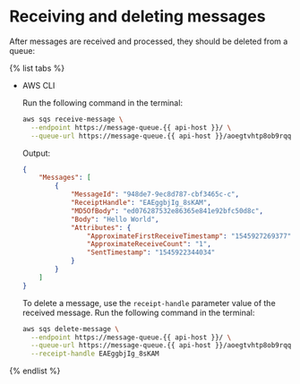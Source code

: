 # Receiving and deleting messages

After messages are received and processed, they should be deleted from a queue:

{% list tabs %}

- AWS CLI

   Run the following command in the terminal:

   ```bash
   aws sqs receive-message \
     --endpoint https://message-queue.{{ api-host }}/ \
     --queue-url https://message-queue.{{ api-host }}/aoegtvhtp8ob9rqq8sto/000000000000002p01jp/sample-queue
   ```

   Output:

   ```json
   {
       "Messages": [
           {
               "MessageId": "948de7-9ec8d787-cbf3465c-c",
               "ReceiptHandle": "EAEggbjIg_8sKAM",
               "MD5OfBody": "ed076287532e86365e841e92bfc50d8c",
               "Body": "Hello World",
               "Attributes": {
                   "ApproximateFirstReceiveTimestamp": "1545927269377",
                   "ApproximateReceiveCount": "1",
                   "SentTimestamp": "1545922344034"
               }
           }
       ]
   }
   ```

   To delete a message, use the `receipt-handle` parameter value of the received message. Run the following command in the terminal:

   ```bash
   aws sqs delete-message \
     --endpoint https://message-queue.{{ api-host }}/ \
     --queue-url https://message-queue.{{ api-host }}/aoegtvhtp8ob9rqq8sto/000000000000002p01jp/sample-queue \
     --receipt-handle EAEggbjIg_8sKAM
   ```

{% endlist %}

